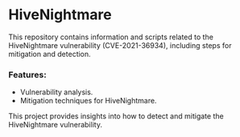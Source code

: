 # HiveNightmare

This repository contains information and scripts related to the HiveNightmare vulnerability (CVE-2021-36934), including steps for mitigation and detection.

### Features:
- Vulnerability analysis.
- Mitigation techniques for HiveNightmare.

This project provides insights into how to detect and mitigate the HiveNightmare vulnerability.

